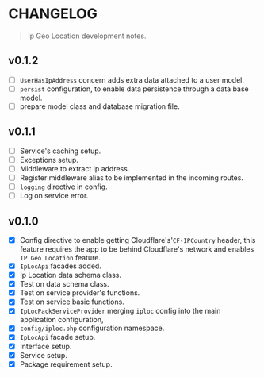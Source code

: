 # CHANGELOG

> Ip Geo Location development notes.

## v0.1.2

- [ ] `UserHasIpAddress` concern adds extra data attached to a user model.
- [ ] `persist` configuration, to enable data persistence through a data base model.
- [ ] prepare model class and database migration file. 

## v0.1.1

- [ ] Service's caching setup.
- [ ] Exceptions setup.
- [ ] Middleware to extract ip address.
- [ ] Register middleware alias to be implemented in the incoming routes.
- [ ] `logging` directive in config.
- [ ] Log on service error.

## v0.1.0

- [x] Config directive to enable getting Cloudflare's'`CF-IPCountry` header, this feature requires the app to be behind Cloudflare's network and enables `IP Geo Location` feature.
- [x] `IpLocApi` facades added.
- [x] Ip Location data schema class.
- [x] Test on data schema class.
- [x] Test on service provider's functions.
- [x] Test on service basic functions.
- [x] `IpLocPackServiceProvider` merging `iploc` config into the main application configuration,
- [x] `config/iploc.php` configuration namespace.
- [x] `IpLocApi` facade setup.
- [x] Interface setup.
- [x] Service setup.
- [x] Package requirement setup.
